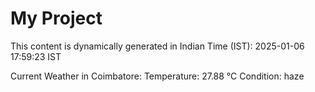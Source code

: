 # My Project

This content is dynamically generated in Indian Time (IST): 2025-01-06 17:59:23 IST


Current Weather in Coimbatore:
Temperature: 27.88 °C
Condition: haze
